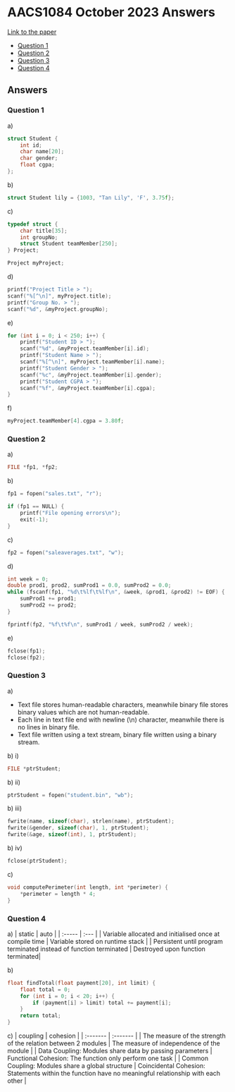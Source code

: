 <!-- @import "[TOC]" {cmd="toc" depthFrom=1 depthTo=6 orderedList=false} -->

# AACS1084 October 2023 Answers

[Link to the paper](https://eprints.tarc.edu.my/26826/1/AACS1084.pdf)

- [Question 1](#question-1)
- [Question 2](#question-2)
- [Question 3](#question-3)
- [Question 4](#question-4)

## Answers

### Question 1

a)

```c
struct Student {
    int id;
    char name[20];
    char gender;
    float cgpa;
};
```

b)

```c
struct Student lily = {1003, "Tan Lily", 'F', 3.75f};
```

c)

```c
typedef struct {
    char title[35];
    int groupNo;
    struct Student teamMember[250];
} Project;

Project myProject;
```

d)

```c
printf("Project Title > ");
scanf("%[^\n]", myProject.title);
printf("Group No. > ");
scanf("%d", &myProject.groupNo);
```

e)

```c
for (int i = 0; i < 250; i++) {
	printf("Student ID > ");
	scanf("%d", &myProject.teamMember[i].id);
	printf("Student Name > ");
	scanf("%[^\n]", myProject.teamMember[i].name);
	printf("Student Gender > ");
	scanf("%c", &myProject.teamMember[i].gender);
	printf("Student CGPA > ");
	scanf("%f", &myProject.teamMember[i].cgpa);
}
```

f)

```c
myProject.teamMember[4].cgpa = 3.80f;
```

### Question 2

a)

```c
FILE *fp1, *fp2;
```

b)

```c
fp1 = fopen("sales.txt", "r");

if (fp1 == NULL) {
	printf("File opening errors\n");
	exit(-1);
}
```

c)

```c
fp2 = fopen("saleaverages.txt", "w");
```

d)

```c
int week = 0;
double prod1, prod2, sumProd1 = 0.0, sumProd2 = 0.0;
while (fscanf(fp1, "%d\t%lf\t%lf\n", &week, &prod1, &prod2) != EOF) {
	sumProd1 += prod1;
	sumProd2 += prod2;
}

fprintf(fp2, "%f\t%f\n", sumProd1 / week, sumProd2 / week);
```

e)

```c
fclose(fp1);
fclose(fp2);
```

### Question 3

a)

- Text file stores human-readable characters, meanwhile binary file stores binary values which are not human-readable.
- Each line in text file end with newline (\n) character, meanwhile there is no lines in binary file.
- Text file written using a text stream, binary file written using a binary stream.

b) i)

```c
FILE *ptrStudent;
```

b) ii)

```c
ptrStudent = fopen("student.bin", "wb");
```

b) iii)

```c
fwrite(name, sizeof(char), strlen(name), ptrStudent);
fwrite(&gender, sizeof(char), 1, ptrStudent);
fwrite(&age, sizeof(int), 1, ptrStudent);
```

b) iv)

```c
fclose(ptrStudent);
```

c)

```c
void computePerimeter(int length, int *perimeter) {
	*perimeter = length * 4;
}
```

### Question 4

a)
| static | auto |
| :----- | :--- |
| Variable allocated and initialised once at compile time | Variable stored on runtime stack |
| Persistent until program terminated instead of function terminated | Destroyed upon function terminated|

b)

```c
float findTotal(float payment[20], int limit) {
	float total = 0;
	for (int i = 0; i < 20; i++) {
		if (payment[i] > limit) total += payment[i];
	}
	return total;
}
```

c)
| coupling | cohesion |
| :------- | :------- |
| The measure of the strength of the relation between 2 modules | The measure of independence of the module |
| Data Coupling: Modules share data by passing parameters | Functional Cohesion: The function only perform one task |
| Common Coupling: Modules share a global structure | Coincidental Cohesion: Statements within the function have no meaningful relationship with each other |
